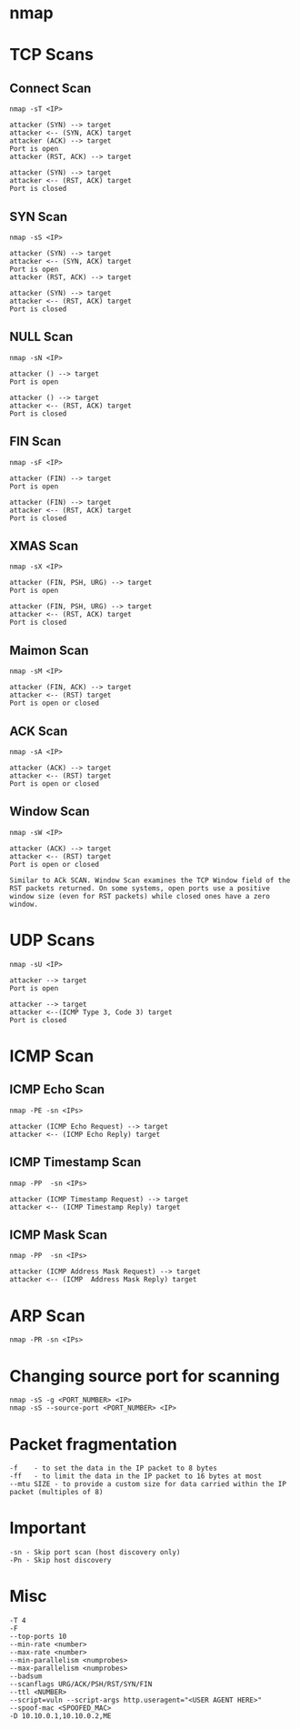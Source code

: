 # nmap


# TCP Scans
## Connect Scan
```
nmap -sT <IP>

attacker (SYN) --> target
attacker <-- (SYN, ACK) target
attacker (ACK) --> target
Port is open
attacker (RST, ACK) --> target

attacker (SYN) --> target
attacker <-- (RST, ACK) target
Port is closed
```

## SYN Scan
```
nmap -sS <IP>

attacker (SYN) --> target
attacker <-- (SYN, ACK) target
Port is open
attacker (RST, ACK) --> target

attacker (SYN) --> target
attacker <-- (RST, ACK) target
Port is closed
```

## NULL Scan
```
nmap -sN <IP>

attacker () --> target
Port is open

attacker () --> target
attacker <-- (RST, ACK) target
Port is closed
```

## FIN Scan
```
nmap -sF <IP>

attacker (FIN) --> target
Port is open

attacker (FIN) --> target
attacker <-- (RST, ACK) target
Port is closed
```

## XMAS Scan
```
nmap -sX <IP>

attacker (FIN, PSH, URG) --> target
Port is open

attacker (FIN, PSH, URG) --> target
attacker <-- (RST, ACK) target
Port is closed
```

## Maimon Scan
```
nmap -sM <IP>

attacker (FIN, ACK) --> target
attacker <-- (RST) target
Port is open or closed
```

## ACK Scan
```
nmap -sA <IP>

attacker (ACK) --> target
attacker <-- (RST) target
Port is open or closed
```

## Window Scan
```
nmap -sW <IP>

attacker (ACK) --> target
attacker <-- (RST) target
Port is open or closed

Similar to ACk SCAN. Window Scan examines the TCP Window field of the RST packets returned. On some systems, open ports use a positive window size (even for RST packets) while closed ones have a zero window.
```

# UDP Scans
```
nmap -sU <IP>

attacker --> target
Port is open

attacker --> target
attacker <--(ICMP Type 3, Code 3) target
Port is closed
```

# ICMP Scan
## ICMP Echo Scan
```
nmap -PE -sn <IPs>

attacker (ICMP Echo Request) --> target
attacker <-- (ICMP Echo Reply) target
```

## ICMP Timestamp Scan
```
nmap -PP  -sn <IPs>

attacker (ICMP Timestamp Request) --> target
attacker <-- (ICMP Timestamp Reply) target
```

## ICMP Mask Scan
```
nmap -PP  -sn <IPs>

attacker (ICMP Address Mask Request) --> target
attacker <-- (ICMP  Address Mask Reply) target
```

# ARP Scan
```
nmap -PR -sn <IPs>
```

# Changing source port for scanning
```
nmap -sS -g <PORT_NUMBER> <IP>
nmap -sS --source-port <PORT_NUMBER> <IP>
```

# Packet fragmentation
```
-f    - to set the data in the IP packet to 8 bytes
-ff   - to limit the data in the IP packet to 16 bytes at most
--mtu SIZE - to provide a custom size for data carried within the IP packet (multiples of 8)
```

# Important
```
-sn - Skip port scan (host discovery only)
-Pn - Skip host discovery
```

# Misc
```
-T 4
-F
--top-ports 10
--min-rate <number>
--max-rate <number>
--min-parallelism <numprobes>
--max-parallelism <numprobes>
--badsum
--scanflags URG/ACK/PSH/RST/SYN/FIN
--ttl <NUMBER>
--script=vuln --script-args http.useragent="<USER AGENT HERE>"
--spoof-mac <SPOOFED_MAC>
-D 10.10.0.1,10.10.0.2,ME
```

